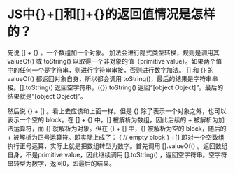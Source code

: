 # JS中{}+[]和[]+{}的返回值情况是怎样的？

先说 [] + {} 。一个数组加一个对象。
加法会进行隐式类型转换，规则是调用其 valueOf() 或 toString() 以取得一个非对象的值（primitive value）。如果两个值中的任何一个是字符串，则进行字符串串接，否则进行数字加法。
[] 和 {} 的 valueOf() 都返回对象自身，所以都会调用 toString()，最后的结果是字符串串接。[].toString() 返回空字符串，({}).toString() 返回“[object Object]”。最后的结果就是“[object Object]”。

然后说 {} + [] 。看上去应该和上面一样。但是 {} 除了表示一个对象之外，也可以表示一个空的 block。在 [] + {} 中，[] 被解析为数组，因此后续的 + 被解析为加法运算符，而 {} 就解析为对象。但在 {} + [] 中，{} 被解析为空的 block，随后的 + 被解析为正号运算符。即实际上成了：
{ // empty block }
+[]
即对一个空数组执行正号运算，实际上就是把数组转型为数字。首先调用 [].valueOf() 。返回数组自身，不是primitive value，因此继续调用 [].toString() ，返回空字符串。空字符串转型为数字，返回0，即最后的结果。